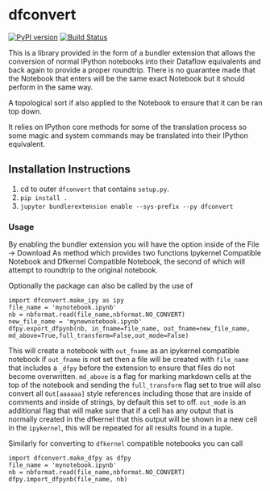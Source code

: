# dfconvert

[![PyPI version](https://badge.fury.io/py/dfconvert.svg)](https://badge.fury.io/py/dfconvert)
[![Build Status](https://travis-ci.org/dataflownb/dfconvert.svg?branch=beta-update)](https://travis-ci.org/dataflownb/dfconvert)

This is a library provided in the form of a bundler extension that allows the conversion of normal IPython notebooks into their Dataflow equivalents and back again to provide a proper roundtrip. There is no guarantee made that the Notebook that enters will be the same exact Notebook but it should perform in the same way.

A topological sort if also applied to the Notebook to ensure that it can be ran top down.

It relies on IPython core methods for some of the translation process so some magic and system commands may be translated into their IPython equivalent.

## Installation Instructions

1. cd to outer `dfconvert` that contains `setup.py`.
2. `pip install .`
3. `jupyter bundlerextension enable --sys-prefix --py dfconvert`


### Usage
By enabling the bundler extension you will have the option inside of the File -> Download As method which provides two functions Ipykernel Compatible Notebook and Dfkernel Compatible Notebook, the second of which will attempt to roundtrip to the original notebook.

Optionally the package can also be called by the use of
```
import dfconvert.make_ipy as ipy
file_name = 'mynotebook.ipynb'
nb = nbformat.read(file_name,nbformat.NO_CONVERT)
new_file_name = 'mynewnotebook.ipynb'
dfpy.export_dfpynb(nb, in_fname=file_name, out_fname=new_file_name, md_above=True,full_transform=False,out_mode=False)
```

This will create a notebook with `out_fname` as an ipykernel compatible notebook if `out_fname` is not set then a file will be created with `file_name` that includes a `_dfpy` before the extension to ensure that files do not become overwritten. `md_above` is a flag for marking markdown cells at the top of the notebook and sending the `full_transform` flag set to true will also convert all `Out[aaaaaa]` style references including those that are inside of comments and inside of strings, by default this set to off. `out_mode` is an additional flag that will make sure that if a cell has any output that is normally created in the dfkernel that this output will be shown in a new cell in the `ipykernel`, this will be repeated for all results found in a tuple. 

Similarly for converting to `dfkernel` compatible notebooks you can call
```
import dfconvert.make_dfpy as dfpy
file_name = 'mynotebook.ipynb'
nb = nbformat.read(file_name,nbformat.NO_CONVERT)
dfpy.import_dfpynb(file_name, nb)
```
